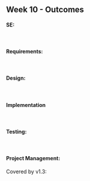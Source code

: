 <link rel="stylesheet" href="{{baseUrl}}/css/main.css">
<link rel="stylesheet" href="{{baseUrl}}/css/schedule.css">

<div class="website-content">

## Week 10 - Outcomes

<div id="main">

<!-- ==================================================================================================== -->

#### SE:

<dynamic-panel src="outcome-principle.md" type="warning" header="**`W10.1` Can explain SE principles** :star::star:" no-close/>

<!-- ==================================================================================================== -->

<br>

#### Requirements:

<dynamic-panel src="outcome-activityDiagram.md" type="danger" header="**`W10.2` Can use activity diagrams** :star:" no-close/>

<!-- ==================================================================================================== -->
<br>

#### Design:

<dynamic-panel src="outcome-patterns.md" type="danger" header="**`W10.3` Can use some basic design patterns** :star:" no-close/>

<!-- ==================================================================================================== -->

<br>

#### Implementation

<dynamic-panel src="outcome-frameworkLibraryPlatform.md" type="info" header="**`W10.4` Can get reuse benefits from frameworks, libraries, and platforms** :star::star::star:" no-close/>

<!-- ==================================================================================================== -->
<br>

#### Testing:

<dynamic-panel src="outcome-testCaseDesign.md" type="warning" header="**`W10.5` Can explain test case design** :star::star:" no-close/>

<!-- ==================================================================================================== -->

<dynamic-panel src="outcome-ep.md" type="danger" header="**`W10.6` Can use EP for test case design** :star:" no-close/>

<!-- ==================================================================================================== -->

<dynamic-panel src="outcome-boundaryValueAnalysis.md" type="danger" header="**`W10.7` Can apply boundary value analysis** :star:" no-close/>

<!-- ==================================================================================================== -->

<br>

#### Project Management:


<panel type="danger" header="**`W10.8` Can release a product to end users** :star:" no-close>
  <panel header=":dart: Evidence" expanded>

Covered by v1.3:

<include src="../../admin/project-v13.md" name="%%Admin &raquo; Project &rarr; v1.3%%" dynamic no-close/>

  </panel>
</panel>

<!-- ==================================================================================================== -->

</div>
</div>

